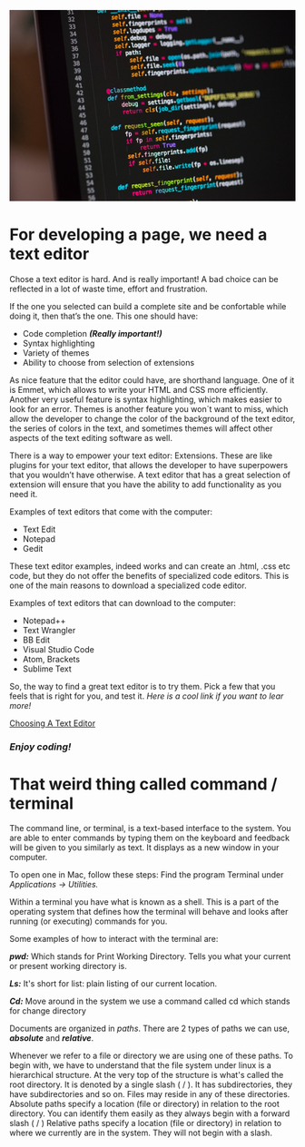 <!-- # This is read 02, Coders Computers -->

![](coding.jpeg)


# For developing a page, we need a text editor

Chose a text editor is hard. And is really important! A bad choice can be reflected in a lot of waste time, effort and frustration.

If the one you selected can build a complete site and be confortable while doing it, then that’s the one.  This one should have:
 
* Code completion **_(Really important!)_**
* Syntax highlighting
* Variety of themes 
* Ability to choose from selection of extensions 

As nice feature that the editor could have, are shorthand language. One of it is Emmet, which allows to write your HTML and CSS more efficiently. Another very useful feature is syntax highlighting, which makes easier to look for an error. Themes is another feature you won´t want to miss, which allow the developer to change the color of the background of the text editor, the series of colors in the text, and sometimes themes will affect other aspects of the text editing software as well.

There is a way to empower your text editor: Extensions. These are like plugins for your text editor, that allows the developer to have superpowers that you wouldn’t have otherwise. A text editor that has a great selection of extension will ensure that you have the ability to add functionality as you need it.



Examples of text editors that come with the computer:

* Text Edit
* Notepad
* Gedit

These text editor examples, indeed works and can create an .html, .css etc code, but they do not offer the benefits of specialized code editors. This is one of the main reasons to download a specialized code editor.

Examples of text editors that can download to the computer:
* Notepad++
* Text Wrangler 
* BB Edit
* Visual Studio Code
* Atom, Brackets
* Sublime Text


So, the way to find a great text editor is to try them. Pick a few that you feels that is right for you, and test it. _Here is a cool link if you want to lear more!_

[Choosing A Text Editor](https://codefellows.github.io/code-102-guide/curriculum/class-02/Choosing-A-Text-Editor--The-Older-Coder.pdf)




### _Enjoy coding!_




# That weird thing called command / terminal 

The command line, or terminal, is a text-based interface to the system. You are able to enter commands by typing them on the keyboard and feedback will be given to you similarly as text. It displays as a new window in your computer.

To open one in Mac, follow these steps:
 Find the program Terminal under _Applications -> Utilities._ 

Within a terminal you have what is known as a shell. This is a part of the operating system that defines how the terminal will behave and looks after running (or executing) commands for you. 

Some examples of how to interact with the terminal are:

**_pwd:_** Which stands for Print Working Directory. Tells you what your current or present working directory is.

**_Ls:_** It's short for list: plain listing of our current location.

**_Cd:_** Move around in the system we use a command called cd which stands for change directory



Documents are organized in _paths_. There are 2 types of paths we can use, **_absolute_** and **_relative_**. 

Whenever we refer to a file or directory we are using one of these paths. To begin with, we have to understand that the file system under linux is a hierarchical structure. At the very top of the structure is what's called the root directory. It is denoted by a single slash ( / ). It has subdirectories, they have subdirectories and so on. Files may reside in any of these directories. Absolute paths specify a location (file or directory) in relation to the root directory. You can identify them easily as they always begin with a forward slash ( / ) Relative paths specify a location (file or directory) in relation to where we currently are in the system. They will not begin with a slash.








